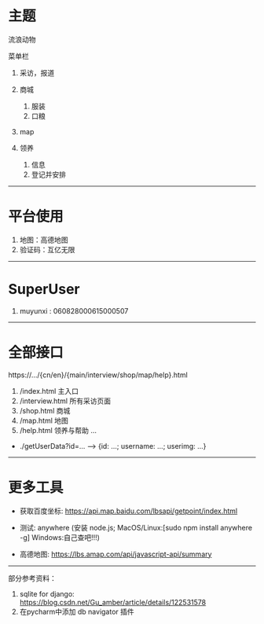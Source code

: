 # 主题
流浪动物

菜单栏
1. 采访，报道
2. 商城
   1. 服装
   2. 口粮

3. map
4. 领养
   1. 信息
   2. 登记并安排

---

# 平台使用
1. 地图：高德地图
2. 验证码：互亿无限

---

# SuperUser
1. muyunxi : 060828000615000507

---

# 全部接口
https://.../{cn/en}/{main/interview/shop/map/help}.html
1. /index.html 主入口
2. /interview.html 所有采访页面
3. /shop.html 商城
4. /map.html 地图
5. /help.html 领养与帮助
...

* ./getUserData?id=... --> {id: ...; username: ...; userimg: ...}

---

# 更多工具

* 获取百度坐标: https://api.map.baidu.com/lbsapi/getpoint/index.html

* 测试: anywhere (安装 node.js; MacOS/Linux:[sudo npm install anywhere -g] Windows:自己查吧!!!)

* 高德地图: https://lbs.amap.com/api/javascript-api/summary

---

部分参考资料：
1. sqlite for django: https://blog.csdn.net/Gu_amber/article/details/122531578
2. 在pycharm中添加 db navigator 插件
